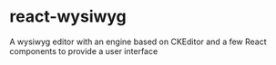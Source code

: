 # react-wysiwyg

A wysiwyg editor with an engine based on CKEditor and a few React components to provide a user interface
